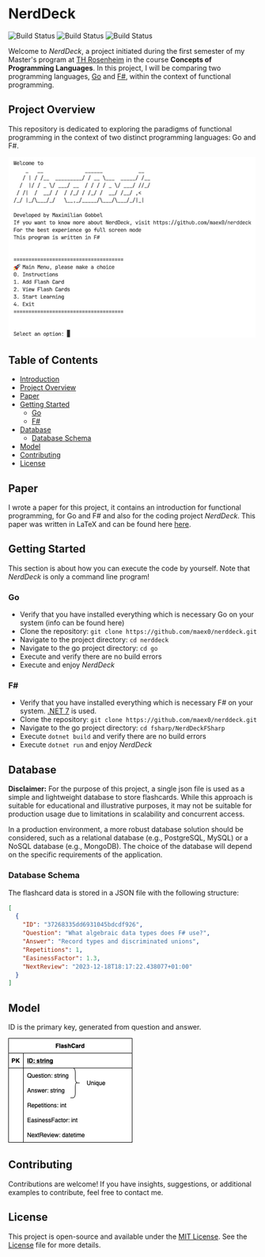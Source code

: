 # NerdDeck

![Build Status](https://github.com/maex0/nerddeck/actions/workflows/dotnet.yml/badge.svg)
![Build Status](https://github.com/maex0/nerddeck/actions/workflows/go.yml/badge.svg)
![Build Status](https://github.com/maex0/nerddeck/actions/workflows/latex.yml/badge.svg)

Welcome to _NerdDeck_, a project initiated during the first semester of my Master's program at [TH Rosenheim](https://www.th-rosenheim.de) in the course **Concepts of Programming Languages**. In this project, I will be comparing two programming languages, [Go](https://go.dev) and [F#](https://dotnet.microsoft.com/languages/fsharp), within the context of functional programming.

## Project Overview

This repository is dedicated to exploring the paradigms of functional programming in the context of two distinct programming languages: Go and F#.

<img src="./images/ScreenshotNerdDeck.png" alt="ScreenshotNerdDeck" width="500"/>

## Table of Contents

- [Introduction](#nerddeck)
- [Project Overview](#project-overview)
- [Paper](#paper)
- [Getting Started](#getting-started)
  - [Go](#go)
  - [F#](#fsharp)
- [Database](#database)
  - [Database Schema](#database-schema)
- [Model](#Model)
- [Contributing](#contributing)
- [License](#license)

## Paper

I wrote a paper for this project, it contains an introduction for functional programming, for Go and F# and also for the coding project _NerdDeck_. This paper was written in LaTeX and can be found here [here](./docs/).

## Getting Started

This section is about how you can execute the code by yourself. Note that _NerdDeck_ is only a command line program!

### Go

- Verify that you have installed everything which is necessary Go on your system (info can be found here)
- Clone the repository:
  `git clone https://github.com/maex0/nerddeck.git`
- Navigate to the project directory: `cd nerddeck`
- Navigate to the go project directory: `cd go`
- Execute and verify there are no build errors
- Execute and enjoy _NerdDeck_

### F# <a id="fsharp"></a>

- Verify that you have installed everything which is necessary F# on your system. [.NET 7](https://dotnet.microsoft.com/en-us/download/dotnet/7.0) is used.
- Clone the repository:
  `git clone https://github.com/maex0/nerddeck.git`
- Navigate to the go project directory: `cd fsharp/NerdDeckFSharp`
- Execute `dotnet build` and verify there are no build errors
- Execute `dotnet run` and enjoy _NerdDeck_

## Database

**Disclaimer:** For the purpose of this project, a single json file is used as a simple and lightweight database to store flashcards. While this approach is suitable for educational and illustrative purposes, it may not be suitable for production usage due to limitations in scalability and concurrent access.

In a production environment, a more robust database solution should be considered, such as a relational database (e.g., PostgreSQL, MySQL) or a NoSQL database (e.g., MongoDB). The choice of the database will depend on the specific requirements of the application.

### Database Schema

The flashcard data is stored in a JSON file with the following structure:

```json
[
  {
    "ID": "37268335dd6931045bdcdf926",
    "Question": "What algebraic data types does F# use?",
    "Answer": "Record types and discriminated unions",
    "Repetitions": 1,
    "EasinessFactor": 1.3,
    "NextReview": "2023-12-18T18:17:22.438077+01:00"
  }
]
```

## Model

ID is the primary key, generated from question and answer.

![Nerddeck model](./images/NerddeckModel.png)

## Contributing

Contributions are welcome! If you have insights, suggestions, or additional examples to contribute, feel free to contact me.

## License

This project is open-source and available under the [MIT License](LICENSE). See the [License](LICENSE) file for more details.
